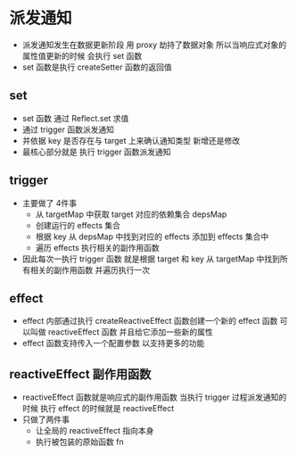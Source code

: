 # 派发通知

* 派发通知发生在数据更新阶段 用 proxy 劫持了数据对象 所以当响应式对象的属性值更新的时候 会执行 set 函数
* set 函数是执行 createSetter 函数的返回值

## set

* set 函数 通过 Reflect.set 求值
* 通过 trigger 函数派发通知
* 并依据 key 是否存在与 target 上来确认通知类型 新增还是修改
* 最核心部分就是 执行 trigger 函数派发通知

## trigger

* 主要做了 4件事
  * 从 targetMap 中获取 target 对应的依赖集合 depsMap
  * 创建运行的 effects 集合
  * 根据 key 从 depsMap 中找到对应的 effects 添加到  effects 集合中
  * 遍历 effects 执行相关的副作用函数
* 因此每次一执行 trigger 函数 就是根据 target 和 key 从 targetMap 中找到所有相关的副作用函数 并遍历执行一次

## effect

* effect 内部通过执行 createReactiveEffect 函数创建一个新的 effect 函数  可以叫做 reactiveEffect 函数 并且给它添加一些新的属性
* effect 函数支持传入一个配置参数 以支持更多的功能

## reactiveEffect 副作用函数

* reactiveEffect 函数就是响应式的副作用函数 当执行 trigger 过程派发通知的时候 执行 effect 的时候就是 reactiveEffect
* 只做了两件事
  * 让全局的 reactiveEffect 指向本身
  * 执行被包装的原始函数 fn
